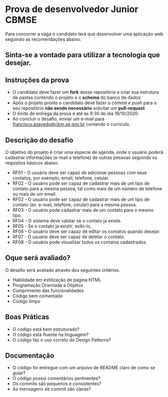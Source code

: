 # Prova  de desenvolvedor Junior CBMSE

Para concorrer a vaga o candidato terá que desenvolver uma aplicação web seguindo as recomendações abaixo.
## Sinta-se a vontade para utilizar a tecnologia que desejar. 

## Instruções da prova
 - O candidato deve fazer um **fork** desse repositório e criar sua estrutura de pastas contendo o projeto e o **schema** do banco de dados.
 - Após o projeto pronto o candidato deve fazer o *commit e push* para o seu repositório **não sendo necessário** solicitar um **pull-request**
 - O limite de entrega da prova é até as 9:30 do dia 19/10/2020.
 - Ao concluir o desafio, enviar um e-mail para francisco.azevedo@cbm.se.gov.br contendo o curriculo.

## Descrição do desafio
 O objetivo do projeto é criar uma especie de agenda, onde o usuário poderá cadastrar informações (e-mail e telefone) de outras pessoas seguindo os requisitos básicos abaixo.
 - RF01 - O usuário deve ser capaz de adicionar pessoas com seus contatos, por exemplo, email, telefone, celular.
 - RF02 - O usuário pode ser capaz de cadastrar mais de um tipo de contato para a mesma pessoa, tal como mais de  um número de telefone ou mais de um email.
 - RF02 - O usuário pode ser capaz de cadastrar mais de um tipo de contato (ex: e-mail, telefone, celular) para a mesma pessoa.
 - RF03 - O usuário pode cadastrar mais de um contato para o mesmo tipo.
 - RF04 - O sistema deve validar se o contato ja existe.
 - RF05 - Se o contato ja existir, exibi-lo.
 - RF06 - O usuário deve ser capaz de editar os contatos quando desejar.
 - RF07 - O usuario deve ser capaz de deletar o contato.
 - RF08 - O usuário pode visualizar todos os contatos cadastrados.
 
## Oque será avaliado?
O desafio será avaliado através dos seguintes critérios.
 - Habilidade em estilização de pagina HTML
 - Programação Orientada a Objetos
 - Cumprimento das funcionalidades
 - Código bem comentado
 - Código limpo

## Boas Práticas
 - O código está bem estruturado?
 - O código está fluente na linguagem?
 - O código faz o uso correto de Design Patterns?

## Documentação
 - O código foi entregue com um arquivo de README claro de como se guiar?
 - O código possui comentários pertinentes?
 - Os commits são pequenos e consistentes?
 - As mensagens de commit são claras?

